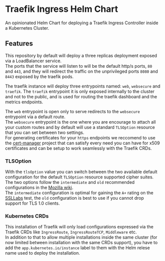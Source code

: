 # Traefik Ingress Helm Chart

An opinionated Helm Chart for deploying a Traefik Ingress Controller inside a Kubernetes Cluster.

## Features

This repository by default will deploy a three replicas deployment exposed via a LoadBalancer service.  
The ports that the service will listen to will be the default http/s ports, `80` and `443`, and they will
redirect the traffic on the unprivileged ports `8080` and `8443` exposed by the traefik pods.

The traefik instance will deploy three entrypoints named: `web`, `websecure` and `traefik`.
The `traefik` entrypoint it is only exposed internally to the cluster and not to the public, and is used for
routing the traefik dashboard and the metrics endpoints.

The `web` entrypoint is open only to serve redirects to the `websecure` entrypoint via a default route.  
The `websecure` entrypoint is the one where you are encourage to attach all your custom routes and by default will
use a standard `TLSOption` resource that you can set between two settings.  
For generating certificates for your `https` endpoints we reccomend to use the [cert-manager] project that can
satisfy every need you can have for x509 certificates and can be setup to work seamlessly with the Traefik CRDs.

### TLSOption

With the `tlsOption` value you can switch between the two available default configuration for the default `TLSOption`
resource supported cipher suites. The two options follow the `intermediate` and `old` recommended configurations in the
[Mozilla wiki].  
The `intermediate` configuration is optimal for gaining the `A+` rating on the [SSLLabs] test, the `old` configuration
is best to use if you cannot drop support for TLS 1.0 clients.

### Kubernetes CRDs

This installation of Traefik will only load configurations expressed via the Traefik CRDs like `IngressRoute`,
`IngressRouteTCP`, `Middleware` etc.  
In addition to that to allow multiple installations inside the same cluster (for now limited between installation
with the same CRDs support), you have to add the `app.kubernetes.io/instance` label to them with the Helm relese
name used to deploy the installation.

[cert-manager]: https://cert-manager.io (x509 certificate management for Kubernetes)
[Mozilla wiki]: https://wiki.mozilla.org/Security/Server_Side_TLS (Security/Server Side TLS wiki page)
[SSLLabs]: https://www.ssllabs.com/ssltest/ (Bringing you the best SSL/TLS and PKI testing tools and documentation.)
